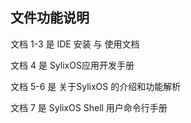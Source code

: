 ##                               文件功能说明

文档 1-3 是 IDE 安装 与 使用文档

文档 4 是 SylixOS应用开发手册

文档 5-6 是 关于SylixOS 的介绍和功能解析

文档 7 是 SylixOS Shell 用户命令行手册



